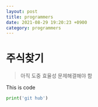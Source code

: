 ```yaml
---
layout: post
title: programmers
date: 2021-08-29 19:20:23 +0900
category: programmers
---
```

# 주식찾기
> 아직 도중 효율성 문제해결해야 함

This is code
```python
print('git hub')
```